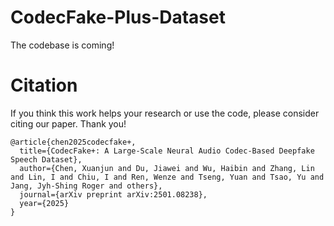 # CodecFake-Plus-Dataset

The codebase is coming!

# Citation
If you think this work helps your research or use the code, please consider citing our paper. Thank you!
```
@article{chen2025codecfake+,
  title={CodecFake+: A Large-Scale Neural Audio Codec-Based Deepfake Speech Dataset},
  author={Chen, Xuanjun and Du, Jiawei and Wu, Haibin and Zhang, Lin and Lin, I and Chiu, I and Ren, Wenze and Tseng, Yuan and Tsao, Yu and Jang, Jyh-Shing Roger and others},
  journal={arXiv preprint arXiv:2501.08238},
  year={2025}
}
```
